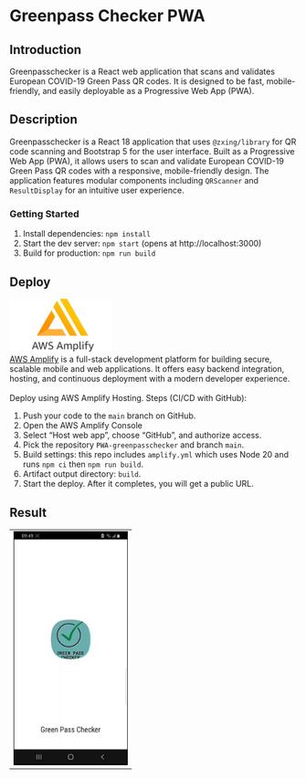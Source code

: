 # Greenpass Checker PWA

## Introduction

Greenpasschecker is a React web application that scans and validates European COVID-19 Green Pass QR codes. It is designed to be fast, mobile-friendly, and easily deployable as a Progressive Web App (PWA).

## Description

Greenpasschecker is a React 18 application that uses `@zxing/library` for QR code scanning and Bootstrap 5 for the user interface. Built as a Progressive Web App (PWA), it allows users to scan and validate European COVID-19 Green Pass QR codes with a responsive, mobile-friendly design. The application features modular components including `QRScanner` and `ResultDisplay` for an intuitive user experience.

### Getting Started

1. Install dependencies: `npm install`
2. Start the dev server: `npm start` (opens at http://localhost:3000)
3. Build for production: `npm run build`

## Deploy

<div align="left">
  <img src="docs/img/amplify-logo.png" alt="AWS Amplify" width="180" />
</div>
<a href="https://aws.amazon.com/amplify/" target="_blank" rel="noopener noreferrer">AWS Amplify</a> is a full-stack development platform for building secure, scalable mobile and web applications. It offers easy backend integration, hosting, and continuous deployment with a modern developer experience. <br/><br/>
Deploy using AWS Amplify Hosting. Steps (CI/CD with GitHub):

1. Push your code to the `main` branch on GitHub.
2. Open the AWS Amplify Console
3. Select “Host web app”, choose “GitHub”, and authorize access.
4. Pick the repository `PWA-greenpasschecker` and branch `main`.
5. Build settings: this repo includes `amplify.yml` which uses Node 20 and runs `npm ci` then `npm run build`.
6. Artifact output directory: `build`.
7. Start the deploy. After it completes, you will get a public URL.

## Result

<div align="left">
<table>
  <tr>
    <td><img src="docs/img/greenpasschecker-usage.gif" alt="Greenpasschecker App Usage Demo" width="200"/></td>
  </tr>
</table>
</div>
